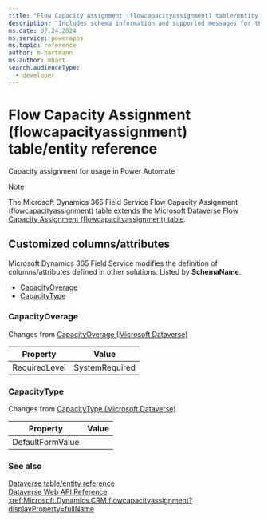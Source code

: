 ```yaml
---
title: "Flow Capacity Assignment (flowcapacityassignment) table/entity reference (Microsoft Dynamics 365 Field Service)"
description: "Includes schema information and supported messages for the Flow Capacity Assignment (flowcapacityassignment) table/entity with Microsoft Dynamics 365 Field Service."
ms.date: 07.24.2024
ms.service: powerapps
ms.topic: reference
author: m-hartmann
ms.author: mhart
search.audienceType: 
  - developer
---
```


# Flow Capacity Assignment (flowcapacityassignment) table/entity reference

Capacity assignment for usage in Power Automate

> [!NOTE]
> The Microsoft Dynamics 365 Field Service Flow Capacity Assignment (flowcapacityassignment) table extends the [Microsoft Dataverse Flow Capacity Assignment (flowcapacityassignment) table](/power-apps/developer/data-platform/reference/entities/flowcapacityassignment).



## Customized columns/attributes

Microsoft Dynamics 365 Field Service modifies the definition of columns/attributes defined in other solutions. Listed by **SchemaName**.

- [CapacityOverage](#BKMK_CapacityOverage)
- [CapacityType](#BKMK_CapacityType)

### <a name="BKMK_CapacityOverage"></a> CapacityOverage

Changes from [CapacityOverage (Microsoft Dataverse)](/power-apps/developer/data-platform/reference/entities/flowcapacityassignment#BKMK_CapacityOverage)

|Property|Value|
|---|---|
|RequiredLevel|SystemRequired|


### <a name="BKMK_CapacityType"></a> CapacityType

Changes from [CapacityType (Microsoft Dataverse)](/power-apps/developer/data-platform/reference/entities/flowcapacityassignment#BKMK_CapacityType)

|Property|Value|
|---|---|
|DefaultFormValue||




### See also

[Dataverse table/entity reference](../about-entity-reference.md)  
[Dataverse Web API Reference](/power-apps/developer/data-platform/webapi/reference/about)   
<xref:Microsoft.Dynamics.CRM.flowcapacityassignment?displayProperty=fullName>
